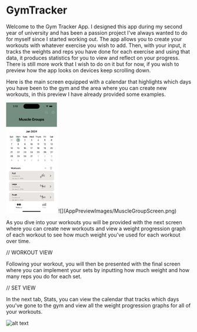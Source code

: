 # GymTracker

Welcome to the Gym Tracker App. I designed this app during my second year of university and has been a passion project I've always wanted to do for myself since I started working out. The app allows you to create your workouts with whatever exercise you wish to add. Then, with your input, it tracks the weights and reps you have done for each exercise and using that data, it produces statistics for you to view and reflect on your progress. There is still more work that I wish to do on it but for now, if you wish to preview how the app looks on devices keep scrolling down.

Here is the main screen equipped with a calendar that highlights which days you have been to the gym and the area where you can create new workouts, in this preview I have already provided some examples. 

<img src="AppPreviewImages/MuscleGroupScreen.png" width="138" height="300"/>
![](AppPreviewImages/MuscleGroupScreen.png)

As you dive into your workouts you will be provided with the next screen where you can create new workouts and view a weight progression graph of each workout to see how much weight you've used for each workout over time.

// WORKOUT VIEW

Following your workout, you will then be presented with the final screen where you can implement your sets by inputting how much weight and how many reps you do for each set.

// SET VIEW

In the next tab, Stats, you can view the calendar that tracks which days you've gone to the gym and view all the weight progression graphs for all of your workouts.

![alt text](https://ibb.co/XpZCJT0)
